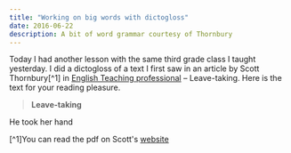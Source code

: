 ```yaml
---
title: "Working on big words with dictogloss"
date: 2016-06-22
description: A bit of word grammar courtesy of Thornbury
---
```


Today I had another lesson with the same third grade class I taught yesterday. I did a dictogloss of a text I first saw in an article by Scott Thornbury[^1] in [English Teaching professional](https://www.etprofessional.com/etp/default.aspx) – Leave-taking. Here is the text for your reading pleasure.

> **Leave-taking**

He took her hand


[^1]You can read the pdf on Scott's [website](http://nebula.wsimg.com/5836cc3d2780269ae1e20864e6b72565?AccessKeyId=186A535D1BA4FC995A73&disposition=0&alloworigin=1)

